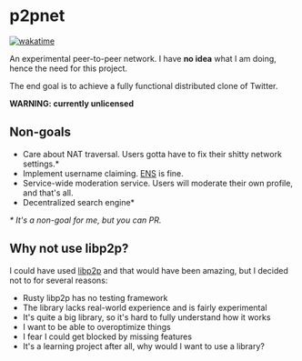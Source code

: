 # p2pnet

[![wakatime](https://wakatime.com/badge/user/6a4c28c6-c833-460a-815e-15ce48b15c25/project/cf07aa0b-1f3c-42ff-a3c1-67a97f3a9ffa.svg)](https://wakatime.com/badge/user/6a4c28c6-c833-460a-815e-15ce48b15c25/project/cf07aa0b-1f3c-42ff-a3c1-67a97f3a9ffa)

An experimental peer-to-peer network.
I have **no idea** what I am doing, hence the need for this project.

The end goal is to achieve a fully functional distributed clone of Twitter.

**WARNING: currently unlicensed**

## Non-goals

- Care about NAT traversal. Users gotta have to fix their shitty network settings.*
- Implement username claiming. [ENS](https://ens.domains/) is fine.
- Service-wide moderation service. Users will moderate their own profile, and that's all.
- Decentralized search engine*

_* It's a non-goal for me, but *you* can PR._

## Why not use libp2p?
  
I could have used [libp2p](https://libp2p.io/) and that would have been amazing, but I decided not to for several reasons:
- Rusty libp2p has no testing framework
- The library lacks real-world experience and is fairly experimental
- It's quite a big library, so it's hard to fully understand how it works
- I want to be able to overoptimize things
- I fear I could get blocked by missing features
- It's a learning project after all, why would I want to use a library?
